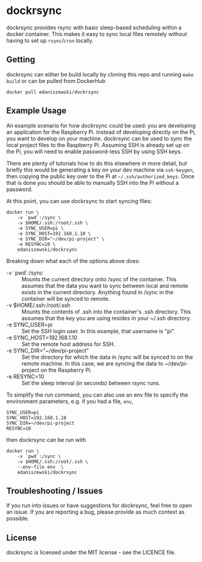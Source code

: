 # dockrsync
dockrsync provides rsync with basic sleep-based scheduling within a docker container.
This makes it easy to sync local files remotely without having to set up `rsync`/`cron`
locally.

## Getting
dockrsync can either be build locally by cloning this repo and running `make build` or
can be pulled from DockerHub
```
docker pull edaniszewski/dockrsync
```

## Example Usage
An example scenario for how dockrsync could be used: you are developing an application for
the Raspberry Pi. Instead of developing directly on the Pi, you want to develop on your
machine. dockrsync can be used to sync the local project files to the Raspberry Pi. Assuming
SSH is already set up on the Pi, you will need to enable password-less SSH by using SSH keys.
 
There are plenty of tutorials how to do this elsewhere in more detail, but briefly this would
be generating a key on your dev machine via `ssh-keygen`, then copying the public key over to
the Pi at `~/.ssh/authorized_keys`. Once that is done you should be able to manually SSH into
the Pi without a password.

At this point, you can use dockrsync to start syncing files:

```
docker run \
    -v `pwd`:/sync \
    -v $HOME/.ssh:/root/.ssh \
    -e SYNC_USER=pi \
    -e SYNC_HOST=192.168.1.10 \
    -e SYNC_DIR="~/dev/pi-project" \
    -e RESYNC=10 \
    edaniszewski/dockrsync
```

Breaking down what each of the options above does:

<dl>
    <dt>-v `pwd`:/sync</dt>
    <dd>
        Mounts the current directory onto /sync of the container. This
        assumes that the data you want to sync between local and remote
        exists in the current directory. Anything found in /sync in the
        container will be synced to remote.
    </dd>
    <dt>-v $HOME/.ssh:/root/.ssh</dt>
    <dd>
        Mounts the contents of .ssh into the container's .ssh directory.
        This assumes that the key you are using resides in your ~/.ssh
        directory. 
    </dd>
    <dt>-e SYNC_USER=pi</dt>
    <dd>
        Set the SSH login user. In this example, that username is "pi".
    </dd>
    <dt>-e SYNC_HOST=192.168.1.10</dt>
    <dd>
        Set the remote host address for SSH.
    </dd>
    <dt>-e SYNC_DIR="~/dev/pi-project"</dt>
    <dd>
        Set the directory for which the data in /sync will be synced to
        on the remote machine. In this case, we are syncing the data to
        ~/dev/pi-project on the Raspberry Pi.
    </dd>
    <dt>-e RESYNC=10</dt>
    <dd>
        Set the sleep interval (in seconds) between rsync runs.
    </dd>
</dl>


To simplify the run command, you can also use an env file to specify the
environment parameters, e.g. if you had a file, `env`, 
```
SYNC_USER=pi
SYNC_HOST=192.168.1.10
SYNC_DIR=~/dev/pi-project
RESYNC=10
```

then dockrsync can be run with
```
docker run \
    -v `pwd`:/sync \
    -v $HOME/.ssh:/root/.ssh \
    --env-file env  \
    edaniszewski/dockrsync
```


## Troubleshooting / Issues
If you run into issues or have suggestions for dockrsync, feel free to open an issue. 
If you are reporting a bug, please provide as much context as possible.

## License
dockrsync is licensed under the MIT license - see the LICENCE file.
